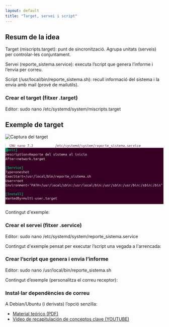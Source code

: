 ```yaml
---
layout: default
title: "Target, servei i script"
---
```


## Resum de la idea

Target (miscripts.target): punt de sincronització. Agrupa unitats (serveis) per controlar-les conjuntament.

Servei (reporte_sistema.service): executa l’script que genera l’informe i l’envia per correu.

Script (/usr/local/bin/reporte_sistema.sh): recull informació del sistema i la envia amb mail (prové de mailutils).


### Crear el target (fitxer .target)

Editor: sudo nano /etc/systemd/system/miscripts.target

## Exemple de target

![Captura del target](<unitat1/Captura de pantalla de 2025-10-14 09-45-55.png>)

![imagen](<servei.png>)

Contingut d'exemple:

### Crear el servei (fitxer .service)

Editor: sudo nano /etc/systemd/system/reporte_sistema.service

Contingut d'exemple pensat per executar l’script una vegada a l'arrencada:

### Crear l’script que genera i envia l’informe

Editor: sudo nano /usr/local/bin/reporte_sistema.sh

Contingut d’exemple (personalitza el correu receptor):


### Instal·lar dependències de correu

A Debian/Ubuntu (i derivats) l’opció senzilla:



- [Material teórico (PDF)](https://github.com/mireiaconsarnau/machine_learning/raw/main/unidad1/l1.pdf)
- [Vídeo de recapitulación de conceptos clave (YOUTUBE)](https://youtu.be/p27AhdHxi_o)


